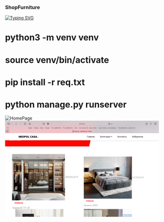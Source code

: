 ### ShopFurniture

[![Typing SVG](https://readme-typing-svg.herokuapp.com?color=%2336BCF7&lines=Shop+Furniture)](https://git.io/typing-svg)

# python3 -m venv venv
# source venv/bin/activate
# pip install -r req.txt

# python manage.py runserver


<img src="[ссылка_на_изображение](https://github.com/hottabuch1987/ShopFurniture/blob/main/1.2023.png)https://github.com/hottabuch1987/ShopFurniture/blob/main/1.2023.png" alt="HomePage">

<img src="https://github.com/hottabuch1987/ShopFurniture/blob/main/2.2023.png" alt="Catalog">
